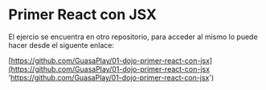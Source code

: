 # Primer React con JSX

El ejercio se encuentra en otro repositorio, para acceder al mismo lo puede hacer desde el siguente enlace:

[https://github.com/GuasaPlay/01-dojo-primer-react-con-jsx](https://github.com/GuasaPlay/01-dojo-primer-react-con-jsx 'https://github.com/GuasaPlay/01-dojo-primer-react-con-jsx')
